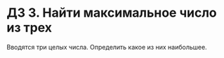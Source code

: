 # ДЗ 3. Найти максимальное число из трех

Вводятся три целых числа. Определить какое из них наибольшее.